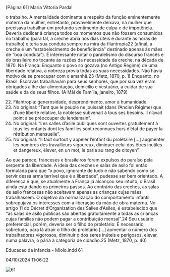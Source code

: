 [Página 61]
Maria Vittoria Pardal

o trabalho. A mentalidade dominante a respeito da função eminentemente materna da mulher, entretanto, provavelmente deixava, na
mulher que precisava trabalhar um profundo sentimento de culpa e
de impotência. Deveria dedicar à criança todos os momentos que não
fossem consumidos no trabalho (para tal, a creche abria nos dias úteis
e durante as horas de trabalho) e teria sua conduta sempre na mira da
filantropia22 (afinal, a creche é um “estabelecimento de beneficência”
destinado apenas às mães de “boa conduta”).
É interessante notar o paralelismo do discurso francês e do brasileiro no tocante às razões da necessidade da creche, na década de 1870.
Na França:
Enquanto o povo só gozava (no Antigo Regime) de
uma liberdade relativa, a nobreza provia todas as suas
necessidades. Não havia motivo de se preocupar com
o amanhã.23
(Metz, 1870, p. 1)
Enquanto, no Brasil:
Escravas trabalhavam para seus senhores, que por sua vez
eram obrigados a lhe dar alimentação, domicilio e vestuário,
a cuidar de sua saúde e da de seus filhos.
(A Mãi de Família, janeiro, 1879)

22. Filantropia: generosidade,
desprendimento, amor à humanidade.
23. No original: “Tant que le peuple
ne jouissait (dans l’Ancien Régime)
que d’une liberté relative, la noblesse
subvenait à tous ses besoins. Il n’avait
point à se préoccuper du lendemain”.
24. No original: “Les salles d’asile
publiques sont ouvertes gratuitement
à tous les enfants dont les familles
sont reconnues hors d’état de payer la
rétribution mensuelle”.
25. No original: “Il faut surtout y appeler
l’enfant du prolétaire […] augmenter
les nombres des travailleurs vigoureux,
diminuer celui dos êtres inutiles et
dangereux, élever, en un mot, le paria
au rang de citoyen”.

Ao que parece, franceses e brasileiros foram expulsos do paraíso
pela serpente da liberdade. A ideia das creches e salas de asilo foi então
formulada para que “o povo, ignorante de tudo e não sabendo como se
servir dessa arma terrível que é a liberdade”, pudesse ser bem orientado. A diferença é que, se atualmente a França já alcançou seu intuito,
o Brasil ainda está dando os primeiros passos.
Ao contrário das creches, as salas de asilo francesas não aceitavam
apenas as crianças cujas mães trabalhassem. O objetivo da normalização do comportamento infantil sobrepujava os interesses com a liberação da mão de obra materna. No artigo 11 do Décret d’Organization
des Salles d’Asiles, é estabelecido que “as salas de asilo públicas são
abertas gratuitamente a todas as crianças cujas famílias não podem
pagar a contribuição mensal”.24
Seu usuário preferencial, porém, deveria ser o filho do proletário:
É necessário, sobretudo, para lá atrair o filho do proletário
[…] aumentar o número dos trabalhadores vigorosos,
diminuir o dos seres inúteis e perigosos, elevar, numa palavra,
o pária à categoria de cidadão.25
(Metz, 1870, p. 40)


Educacao da infancia - Miolo.indd 61

04/10/2024 11:06:22

![61](./img/page_61-01.jpg)

